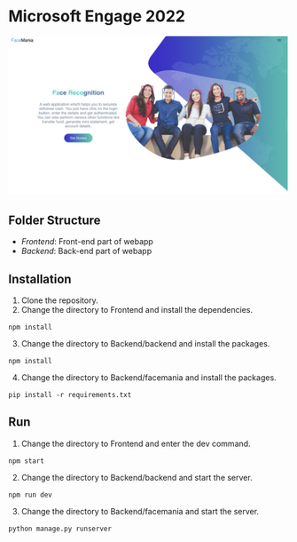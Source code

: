 # Microsoft Engage 2022

<img src = "image.png">

## Folder Structure

- *Frontend*: Front-end part of webapp
- *Backend*: Back-end part of webapp


## Installation
1. Clone the repository.
2. Change the directory to Frontend and install the dependencies.
```
npm install
```
3. Change the directory to Backend/backend and install the packages.
```
npm install
```
4. Change the directory to Backend/facemania and install the packages.
```
pip install -r requirements.txt
```

## Run
1. Change the directory to Frontend and enter the dev command.
```
npm start
```
2. Change the directory to Backend/backend and start the server.
```
npm run dev
```
3. Change the directory to Backend/facemania and start the server.
```
python manage.py runserver
```